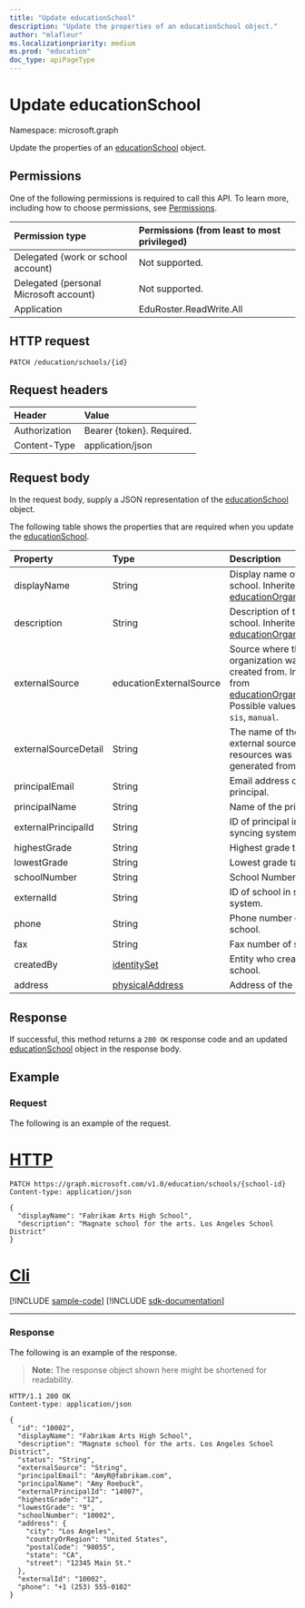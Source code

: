 ```yaml
---
title: "Update educationSchool"
description: "Update the properties of an educationSchool object."
author: "mlafleur"
ms.localizationpriority: medium
ms.prod: "education"
doc_type: apiPageType
---
```


# Update educationSchool

Namespace: microsoft.graph

Update the properties of an [educationSchool](../resources/educationschool.md) object.

## Permissions

One of the following permissions is required to call this API. To learn more, including how to choose permissions, see [Permissions](/graph/permissions-reference).

| Permission type                        | Permissions (from least to most privileged) |
| :------------------------------------- | :------------------------------------------ |
| Delegated (work or school account)     | Not supported.                              |
| Delegated (personal Microsoft account) | Not supported.                              |
| Application                            | EduRoster.ReadWrite.All                     |

## HTTP request

<!-- { "blockType": "ignored" } -->
```http
PATCH /education/schools/{id}
```

## Request headers

| Header        | Value                     |
| :------------ | :------------------------ |
| Authorization | Bearer {token}. Required. |
| Content-Type  | application/json          |

## Request body

In the request body, supply a JSON representation of the [educationSchool](../resources/educationschool.md) object.

The following table shows the properties that are required when you update the [educationSchool](../resources/educationschool.md).

| Property             | Type                                               | Description                                                                                                                                                           |
| :------------------- | :------------------------------------------------- | :-------------------------------------------------------------------------------------------------------------------------------------------------------------------- |
| displayName          | String                                             | Display name of the school. Inherited from [educationOrganization](../resources/educationorganization.md).                                                            |
| description          | String                                             | Description of the school. Inherited from [educationOrganization](../resources/educationorganization.md).                                                             |
| externalSource       | educationExternalSource                            | Source where this organization was created from. Inherited from [educationOrganization](../resources/educationorganization.md). Possible values are: `sis`, `manual`. |
| externalSourceDetail | String                                             | The name of the external source this resources was generated from.                                                                                                    |
| principalEmail       | String                                             | Email address of the principal.                                                                                                                                       |
| principalName        | String                                             | Name of the principal.                                                                                                                                                |
| externalPrincipalId  | String                                             | ID of principal in syncing system.                                                                                                                                    |
| highestGrade         | String                                             | Highest grade taught.                                                                                                                                                 |
| lowestGrade          | String                                             | Lowest grade taught.                                                                                                                                                  |
| schoolNumber         | String                                             | School Number.                                                                                                                                                        |
| externalId           | String                                             | ID of school in syncing system.                                                                                                                                       |
| phone                | String                                             | Phone number of school.                                                                                                                                               |
| fax                  | String                                             | Fax number of school.                                                                                                                                                 |
| createdBy            | [identitySet](../resources/identityset.md)         | Entity who created the school.                                                                                                                                        |
| address              | [physicalAddress](../resources/physicaladdress.md) | Address of the school.                                                                                                                                                |

## Response

If successful, this method returns a `200 OK` response code and an updated [educationSchool](../resources/educationschool.md) object in the response body.

## Example

### Request

The following is an example of the request.

# [HTTP](#tab/http)

<!-- {
  "blockType": "request",
  "name": "update_educationschool"
}-->
```http
PATCH https://graph.microsoft.com/v1.0/education/schools/{school-id}
Content-type: application/json

{
  "displayName": "Fabrikam Arts High School",
  "description": "Magnate school for the arts. Los Angeles School District"
}
```

# [Cli](#tab/cli)
[!INCLUDE [sample-code](../includes/snippets/cli/update-educationschool-cli-snippets.md)]
[!INCLUDE [sdk-documentation](../includes/snippets/snippets-sdk-documentation-link.md)]

---

### Response

The following is an example of the response.

>**Note:** The response object shown here might be shortened for readability.

<!-- {
  "blockType": "response",
  "truncated": true,
  "@odata.type": "microsoft.graph.educationSchool"
} -->
```http
HTTP/1.1 200 OK
Content-type: application/json

{
  "id": "10002",
  "displayName": "Fabrikam Arts High School",
  "description": "Magnate school for the arts. Los Angeles School District",
  "status": "String",
  "externalSource": "String",
  "principalEmail": "AmyR@fabrikam.com",
  "principalName": "Amy Roebuck",
  "externalPrincipalId": "14007",
  "highestGrade": "12",
  "lowestGrade": "9",
  "schoolNumber": "10002",
  "address": {
    "city": "Los Angeles",
    "countryOrRegion": "United States",
    "postalCode": "98055",
    "state": "CA",
    "street": "12345 Main St."
  },
  "externalId": "10002",
  "phone": "+1 (253) 555-0102"
}
```

<!-- uuid: 8fcb5dbc-d5aa-4681-8e31-b001d5168d79
2015-10-25 14:57:30 UTC -->
<!-- {
  "type": "#page.annotation",
  "description": "Update educationschool",
  "keywords": "",
  "section": "documentation",
  "tocPath": "",
  "suppressions": [
  ]
}-->
